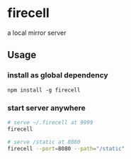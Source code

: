# firecell

a local mirror server

## Usage

### install as global dependency

`npm install -g firecell`

### start server anywhere

```sh
# serve ~/.firecell at 9999
firecell

# serve /static at 8080
firecell --port=8080 --path="/static"
```
